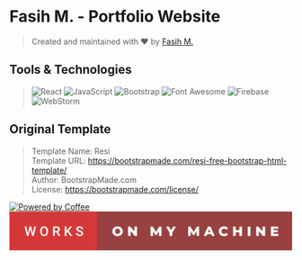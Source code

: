 # Fasih M. - Portfolio Website

> Created and maintained with ❤️ by <a href="https://www.linkedin.com/in/fasih-malik/" target="_blank">Fasih M.</a>

## Tools & Technologies

> ![React](https://img.shields.io/badge/React-20232A?style=for-the-badge&logo=react&logoColor=61DAFB)
![JavaScript](https://img.shields.io/badge/JavaScript-323330?style=for-the-badge&logo=javascript&logoColor=F7DF1E)
![Bootstrap](https://img.shields.io/badge/Bootstrap-563D7C?style=for-the-badge&logo=bootstrap&logoColor=white)
![Font Awesome](https://img.shields.io/badge/Font_Awesome-339AF0?style=for-the-badge&logo=fontawesome&logoColor=white)
![Firebase](https://img.shields.io/badge/Firebase-20232A?style=for-the-badge&logo=firebase&logoColor=yellow)
![WebStorm](https://img.shields.io/badge/WebStorm-000000?style=for-the-badge&logo=WebStorm&logoColor=white)

## Original Template
> Template Name: Resi \
Template URL: https://bootstrapmade.com/resi-free-bootstrap-html-template/ \
Author: BootstrapMade.com \
License: https://bootstrapmade.com/license/

[![Powered by Coffee](https://forthebadge.com/images/badges/powered-by-coffee.svg)](https://forthebadge.com)
[![Works on my Machine](./works-on-my-machine.svg)](https://forthebadge.com)